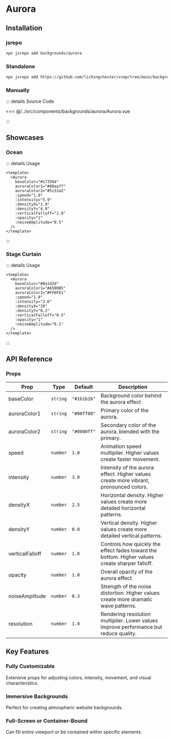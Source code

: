 <script setup lang="ts">
// Docs UI
import Preview from "@/src/docs/components/backgrounds/aurora/Preview.vue";
import Showcases from "@/src/docs/components/backgrounds/aurora/Showcases.vue";
</script>

# Aurora

<Preview>
  <template v-slot:usage> ```bash npx ``` </template>
</Preview>

## Installation

### jsrepo

```bash
npx jsrepo add backgrounds/aurora
```

### Standalone

```bash
npx jsrepo add https://github.com/lichingchester/vsap/tree/main/backgrounds/aurora
```

### Manually

::: details Source Code

<<< @/../src/components/backgrounds/aurora/Aurora.vue

:::

## Showcases

### Ocean

<Showcases case-name="Ocean" />

::: details Usage

```vue
<template>
  <Aurora
    baseColor="#173564"
    auroraColor1="#00aaff"
    auroraColor2="#5c53a2"
    :speed="1.0"
    :intensity="5.9"
    :densityX="1.9"
    :densityY="4.9"
    :verticalFalloff="1.9"
    :opacity="1"
    :noiseAmplitude="0.5"
  />
</template>
```

:::

### Stage Curtain

<Showcases case-name="Stage Curtain" />

::: details Usage

```vue
<template>
  <Aurora
    baseColor="#0a1d2d"
    auroraColor1="#A500B5"
    auroraColor2="#FF6F61"
    :speed="1.0"
    :intensity="2.6"
    :densityX="10"
    :densityY="0.2"
    :verticalFalloff="0.5"
    :opacity="1"
    :noiseAmplitude="0.1"
  />
</template>
```

:::

## API Reference

### Props

| Prop            | Type     | Default     | Description                                                                                    |
| --------------- | -------- | ----------- | ---------------------------------------------------------------------------------------------- |
| baseColor       | `string` | `"#1b1b1b"` | Background color behind the aurora effect.                                                     |
| auroraColor1    | `string` | `"#00ff00"` | Primary color of the aurora.                                                                   |
| auroraColor2    | `string` | `"#0000ff"` | Secondary color of the aurora, blended with the primary.                                       |
| speed           | `number` | `1.0`       | Animation speed multiplier. Higher values create faster movement.                              |
| intensity       | `number` | `3.0`       | Intensity of the aurora effect. Higher values create more vibrant, pronounced colors.          |
| densityX        | `number` | `2.5`       | Horizontal density. Higher values create more detailed horizontal patterns.                    |
| densityY        | `number` | `0.0`       | Vertical density. Higher values create more detailed vertical patterns.                        |
| verticalFalloff | `number` | `1.0`       | Controls how quickly the effect fades toward the bottom. Higher values create sharper falloff. |
| opacity         | `number` | `1.0`       | Overall opacity of the aurora effect.                                                          |
| noiseAmplitude  | `number` | `0.3`       | Strength of the noise distortion. Higher values create more dramatic wave patterns.            |
| resolution      | `number` | `1.0`       | Rendering resolution multiplier. Lower values improve performance but reduce quality.          |

## Key Features

### Fully Customizable

Extensive props for adjusting colors, intensity, movement, and visual characteristics.

### Immersive Backgrounds

Perfect for creating atmospheric website backgrounds.

### Full-Screen or Container-Bound

Can fill entire viewport or be contained within specific elements.
